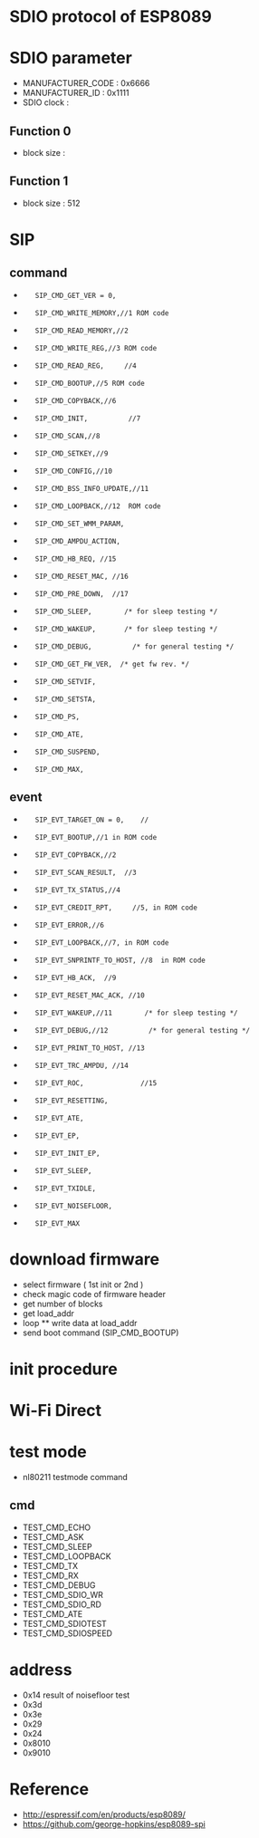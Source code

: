 # SDIO protocol of ESP8089

# SDIO parameter
* MANUFACTURER_CODE : 0x6666
* MANUFACTURER_ID   : 0x1111
* SDIO clock        :

## Function 0
* block size        :

## Function 1
* block size        : 512

# SIP
## command
*        SIP_CMD_GET_VER = 0,
*        SIP_CMD_WRITE_MEMORY,//1 ROM code
*        SIP_CMD_READ_MEMORY,//2
*        SIP_CMD_WRITE_REG,//3 ROM code
*        SIP_CMD_READ_REG,     //4
*        SIP_CMD_BOOTUP,//5 ROM code
*        SIP_CMD_COPYBACK,//6
*        SIP_CMD_INIT,          //7
*        SIP_CMD_SCAN,//8
*        SIP_CMD_SETKEY,//9
*        SIP_CMD_CONFIG,//10
*        SIP_CMD_BSS_INFO_UPDATE,//11
*        SIP_CMD_LOOPBACK,//12  ROM code
*        SIP_CMD_SET_WMM_PARAM,
*        SIP_CMD_AMPDU_ACTION,
*        SIP_CMD_HB_REQ, //15
*        SIP_CMD_RESET_MAC, //16
*        SIP_CMD_PRE_DOWN,  //17
*        SIP_CMD_SLEEP,        /* for sleep testing */
*        SIP_CMD_WAKEUP,       /* for sleep testing */
*        SIP_CMD_DEBUG,          /* for general testing */
*        SIP_CMD_GET_FW_VER,  /* get fw rev. */
*        SIP_CMD_SETVIF,
*        SIP_CMD_SETSTA,
*        SIP_CMD_PS,
*        SIP_CMD_ATE,
*        SIP_CMD_SUSPEND,
*        SIP_CMD_MAX,

## event
*        SIP_EVT_TARGET_ON = 0,    //
*        SIP_EVT_BOOTUP,//1 in ROM code
*        SIP_EVT_COPYBACK,//2
*        SIP_EVT_SCAN_RESULT,  //3
*        SIP_EVT_TX_STATUS,//4
*        SIP_EVT_CREDIT_RPT,     //5, in ROM code
*        SIP_EVT_ERROR,//6
*        SIP_EVT_LOOPBACK,//7, in ROM code
*        SIP_EVT_SNPRINTF_TO_HOST, //8  in ROM code
*        SIP_EVT_HB_ACK,  //9
*        SIP_EVT_RESET_MAC_ACK, //10
*        SIP_EVT_WAKEUP,//11        /* for sleep testing */
*        SIP_EVT_DEBUG,//12          /* for general testing */
*        SIP_EVT_PRINT_TO_HOST, //13
*        SIP_EVT_TRC_AMPDU, //14
*        SIP_EVT_ROC,              //15
*        SIP_EVT_RESETTING,
*        SIP_EVT_ATE,
*        SIP_EVT_EP,
*        SIP_EVT_INIT_EP,
*        SIP_EVT_SLEEP,
*        SIP_EVT_TXIDLE,
*        SIP_EVT_NOISEFLOOR,
*        SIP_EVT_MAX

# download firmware
* select firmware ( 1st init or 2nd )
* check magic code of firmware header
* get number of blocks
* get load_addr
* loop
** write data at load_addr
* send boot command (SIP_CMD_BOOTUP)

# init procedure

# Wi-Fi Direct

# test mode

* nl80211 testmode command

## cmd
* TEST_CMD_ECHO
* TEST_CMD_ASK
* TEST_CMD_SLEEP
* TEST_CMD_LOOPBACK
* TEST_CMD_TX
* TEST_CMD_RX
* TEST_CMD_DEBUG
* TEST_CMD_SDIO_WR
* TEST_CMD_SDIO_RD
* TEST_CMD_ATE
* TEST_CMD_SDIOTEST
* TEST_CMD_SDIOSPEED


# address
* 0x14  result of noisefloor test
* 0x3d
* 0x3e
* 0x29
* 0x24
* 0x8010
* 0x9010

# Reference
* http://espressif.com/en/products/esp8089/
* https://github.com/george-hopkins/esp8089-spi
